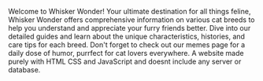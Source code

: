 Welcome to Whisker Wonder! Your ultimate destination for
all things feline, Whisker Wonder offers comprehensive
information on various cat breeds to help you understand and
appreciate your furry friends better. Dive into our detailed
guides and learn about the unique characteristics, histories, and
care tips for each breed. Don't forget to check out our memes page
for a daily dose of humor, purrfect for cat lovers everywhere.
A website made purely with HTML CSS and JavaScript and doesnt include any server or database.
